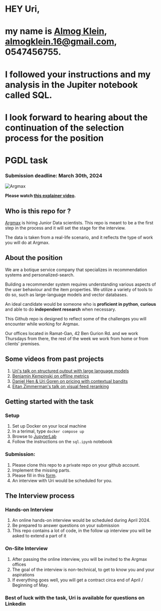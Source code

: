 # HEY Uri,

# my name is [Almog Klein](https://www.linkedin.com/in/almog-klein/), almogklein.16@gmail.com, 0547456755.
# I followed your instructions and my analysis in the Jupiter notebook called SQL.

# I look forward to hearing about the continuation of the selection process for the position



# PGDL task
### Submission deadline: March 30th, 2024
![Argmax](https://raw.githubusercontent.com/argmaxml/image-search/master/assets/argmax.png)

**Please watch [this explainer video](https://argmax.ml/pgdl).**

## Who is this repo for ?
[Argmax](https://www.argmaxml.com) is hiring Junior Data scientists.
This repo is meant to be a the first step in the process and it will set the stage for the interview.

The data is taken from a real-life scenario, and it reflects the type of work you will do at Argmax.


## About the position
We are a botique service company that specializes in recommendation systems and personalized-search.

Building a recommender system requires understanding various aspects of the user behaviour and the item properties. We utilize a variety of tools to do so, such as large-language models and vector databases.

An ideal candidate would be someone who is **proficient in python**, **curious** and able to do **independent research** when necessary.

This Github repo is designed to reflect some of the challenges you will encounter while working for Argmax.

Our offices located in Ramat-Gan, 42 Ben Gurion Rd. and we work Thursdays from there, the rest of the week we work from home or from clients' premises.

## Some videos from past projects

1. [Uri's talk on structured output with large language models](https://www.youtube.com/watch?v=0mDgjZMcW04)
1. [Benjamin Kempinski on offline metrics](https://www.youtube.com/watch?v=5OPa2RYL5VI)
1. [Daniel Hen & Uri Goren on pricing with contextual bandits](https://www.youtube.com/watch?v=IJtNBbINKbI)
1. [Eitan Zimmerman's talk on visual feed reranking](https://www.youtube.com/watch?v=q4uF8nF5SWk)

## Getting started with the task
### Setup
  1. Set up Docker on your local machine
  2. In a terimal, type `docker compose up`
  3. Browse to [JupyterLab](http://localhost:8888)
  4. Follow the instructions on the `sql.ipynb` notebook

### Submission:
1. Please clone this repo to a private repo on your github account.
1. Implement the missing parts.
1. Please fill in this [form](https://forms.gle/MaMtcL7yuKsbtgdk7).
1. An interview with Uri would be scheduled for you.

## The Interview process
### Hands-on Interview
1. An online hands-on interview would be scheduled during April 2024.
1. Be prepared to answer questions on your submission
1. This repo contains a lot of code, in the follow up interview you will be asked to extend a part of it

### On-Site Interview
1. After passing the online interview, you will be invited to the Argmax offices
2. The goal of the interview is non-technical, to get to know you and your aspirations
3. If everything goes well, you will get a contract circa end of April / Beginning of May.

### Best of luck with the task, Uri is available for questions on Linkedin


